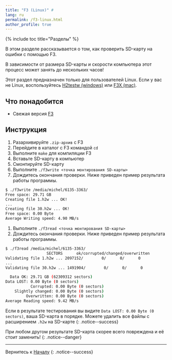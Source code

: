 ```yaml
---
title: "F3 (Linux)" #
lang: ru
permalink: /f3-linux.html
author_profile: true
---
```


{% include toc title="Разделы" %}

В этом разделе рассказывается о том, как проверить SD-карту на ошибки с помощью F3.

В зависимости от размера SD-карты и скорости компьютера этот процесс может занять до нескольких часов!

Этот раздел предназначен только для пользователей Linux. Если у вас не Linux, воспользуйтесь [H2testw (windows)](h2testw-windows) или [F3X (mac)](f3x-mac).

## Что понадобится

* Свежая версия [F3](https://github.com/AltraMayor/f3/releases/latest)

## Инструкция

1. Разархивируйте `.zip-архив` с F3
1. Перейдите в каталог с F3 командой `cd`
1. Выполните `make` для компиляции F3
1. Вставьте SD-карту в компьютер
1. Смонтируйте SD-карту
1. Выполните `./f3write <точка монтирования SD-карты>`
1. Дождитесь окончания проверки. Ниже приведен пример результата работы программы.

~~~ bash
$ ./f3write /media/michel/6135-3363/
Free space: 29.71 GB
Creating file 1.h2w ... OK!
...
Creating file 30.h2w ... OK!
Free space: 0.00 Byte
Average Writing speed: 4.90 MB/s
~~~

1. Выполните `./f3read <точка монтирования SD-карты>`
1. Дождитесь окончания проверки. Ниже приведен пример результата работы программы.

~~~ bash
$ ./f3read /media/michel/6135-3363/
				  SECTORS      ok/corrupted/changed/overwritten
Validating file 1.h2w ... 2097152/        0/      0/      0
...
Validating file 30.h2w ... 1491904/        0/      0/      0

  Data OK: 29.71 GB (62309312 sectors)
Data LOST: 0.00 Byte (0 sectors)
		   Corrupted: 0.00 Byte (0 sectors)
	Slightly changed: 0.00 Byte (0 sectors)
		 Overwritten: 0.00 Byte (0 sectors)
Average Reading speed: 9.42 MB/s
~~~

Если в результате тестирования вы видите `Data LOST: 0.00 Byte (0 sectors)`, ваша SD-карта в порядке. Можете удалить все файлы с расширением `.h2w` на SD-карте
{: .notice--success}

При любом другом результате SD-карта скорее всего повреждена и её стоит заменить!
{: .notice--danger}

___

Вернитесь к [Началу](get-started)
{: .notice--success}